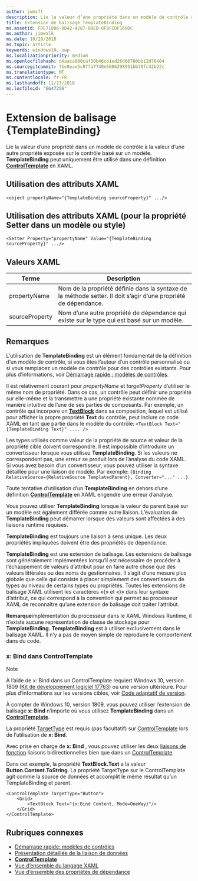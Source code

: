 ```yaml
---
author: jwmsft
description: Lie la valeur d’une propriété dans un modèle de contrôle à la valeur d’une autre propriété exposée sur le contrôle basé sur un modèle. TemplateBinding peut uniquement être utilisé dans une définition ControlTemplate en XAML.
title: Extension de balisage TemplateBinding
ms.assetid: FDE71086-9D42-4287-89ED-8FBFCDF169DC
ms.author: jimwalk
ms.date: 10/29/2018
ms.topic: article
keywords: windows10, uwp
ms.localizationpriority: medium
ms.openlocfilehash: d4aaca880caf30b46cb1ed26d66700bb12d76404
ms.sourcegitcommit: 71e8eae5c077a7740e5606298951bb78fc42b22c
ms.translationtype: MT
ms.contentlocale: fr-FR
ms.lasthandoff: 11/13/2018
ms.locfileid: "6647256"
---
```

# <a name="templatebinding-markup-extension"></a>Extension de balisage {TemplateBinding}

Lie la valeur d’une propriété dans un modèle de contrôle à la valeur d’une autre propriété exposée sur le contrôle basé sur un modèle. **TemplateBinding** peut uniquement être utilisé dans une définition [**ControlTemplate**](https://msdn.microsoft.com/library/windows/apps/br209391) en XAML.

## <a name="xaml-attribute-usage"></a>Utilisation des attributs XAML

``` syntax
<object propertyName="{TemplateBinding sourceProperty}" .../>
```

## <a name="xaml-attribute-usage-for-setter-property-in-template-or-style"></a>Utilisation des attributs XAML (pour la propriété Setter dans un modèle ou style)

``` syntax
<Setter Property="propertyName" Value="{TemplateBinding sourceProperty}" .../>
```

## <a name="xaml-values"></a>Valeurs XAML

| Terme | Description |
|------|-------------|
| propertyName | Nom de la propriété définie dans la syntaxe de la méthode setter. Il doit s’agir d’une propriété de dépendance. |
| sourceProperty | Nom d’une autre propriété de dépendance qui existe sur le type qui est basé sur un modèle. |

## <a name="remarks"></a>Remarques

L’utilisation de **TemplateBinding** est un élément fondamental de la définition d’un modèle de contrôle, si vous êtes l’auteur d’un contrôle personnalisé ou si vous remplacez un modèle de contrôle pour des contrôles existants. Pour plus d’informations, voir [Démarrage rapide : modèles de contrôles](https://msdn.microsoft.com/library/windows/apps/xaml/hh465374).

Il est relativement courant pour *propertyName* et *targetProperty* d’utiliser le même nom de propriété. Dans ce cas, un contrôle peut définir une propriété sur elle-même et la transmettre à une propriété existante nommée de manière intuitive de l’une de ses parties de composants. Par exemple, un contrôle qui incorpore un [**TextBlock**](https://msdn.microsoft.com/library/windows/apps/br209652) dans sa composition, lequel est utilisé pour afficher la propre propriété **Text** du contrôle, peut inclure ce code XAML en tant que partie dans le modèle du contrôle: `<TextBlock Text="{TemplateBinding Text}" .... />`

Les types utilisés comme valeur de la propriété de source et valeur de la propriété cible doivent correspondre. Il est impossible d’introduire un convertisseur lorsque vous utilisez **TemplateBinding**. Si les valeurs ne correspondent pas, une erreur se produit lors de l’analyse du code XAML. Si vous avez besoin d’un convertisseur, vous pouvez utiliser la syntaxe détaillée pour une liaison de modèle. Par exemple: `{Binding RelativeSource={RelativeSource TemplatedParent}, Converter="..." ...}`

Toute tentative d’utilisation d’un **TemplateBinding** en dehors d’une définition [**ControlTemplate**](https://msdn.microsoft.com/library/windows/apps/br209391) en XAML engendre une erreur d’analyse.

Vous pouvez utiliser **TemplateBinding** lorsque la valeur du parent basé sur un modèle est également différée comme autre liaison. L’évaluation de **TemplateBinding** peut démarrer lorsque des valeurs sont affectées à des liaisons runtime requises.

**TemplateBinding** est toujours une liaison à sens unique. Les deux propriétés impliquées doivent être des propriétés de dépendance.

**TemplateBinding** est une extension de balisage. Les extensions de balisage sont généralement implémentées lorsqu’il est nécessaire de procéder à l’échappement de valeurs d’attribut pour en faire autre chose que des valeurs littérales ou des noms de gestionnaires. Il s’agit d’une mesure plus globale que celle qui consiste à placer simplement des convertisseurs de types au niveau de certains types ou propriétés. Toutes les extensions de balisage XAML utilisent les caractères «{» et «}» dans leur syntaxe d’attribut, ce qui correspond à la convention qui permet au processeur XAML de reconnaître qu’une extension de balisage doit traiter l’attribut.

**Remarque**implémentation du processeur dans le XAML Windows Runtime, il n’existe aucune représentation de classe de stockage pour **TemplateBinding**. **TemplateBinding** est à utiliser exclusivement dans le balisage XAML. Il n’y a pas de moyen simple de reproduire le comportement dans du code.

### <a name="xbind-in-controltemplate"></a>x: Bind dans ControlTemplate

> [!NOTE]
> À l’aide de x: Bind dans un ControlTemplate requiert Windows 10, version 1809 ([Kit de développement logiciel 17763](https://developer.microsoft.com/windows/downloads/windows-10-sdk)) ou une version ultérieure. Pour plus d’informations sur les versions cibles, voir [Code adaptatif de version](https://msdn.microsoft.com/windows/uwp/debug-test-perf/version-adaptive-code).

À compter de Windows 10, version 1809, vous pouvez utiliser l’extension de balisage **x: Bind** n’importe où vous utilisez **TemplateBinding** dans un [**ControlTemplate**](https://msdn.microsoft.com/library/windows/apps/br209391). 

La propriété [TargetType](https://docs.microsoft.com/uwp/api/windows.ui.xaml.controls.controltemplate.targettype) est requis (pas facultatif) sur [ControlTemplate](https://msdn.microsoft.com/library/windows/apps/br209391) lors de l’utilisation de **x: Bind**.

Avec prise en charge de **x: Bind** , vous pouvez utiliser les deux [liaisons de fonction](../data-binding/function-bindings.md) liaisons bidirectionnelles bien que dans un [ControlTemplate](https://msdn.microsoft.com/library/windows/apps/br209391).

Dans cet exemple, la propriété **TextBlock.Text** a la valeur **Button.Content.ToString**. La propriété TargetType sur le ControlTemplate agit comme la source de données et accomplit le même résultat qu’un TemplateBinding et parent.

```xaml
<ControlTemplate TargetType="Button">
    <Grid>
        <TextBlock Text="{x:Bind Content, Mode=OneWay}"/>
    </Grid>
</ControlTemplate>
```

## <a name="related-topics"></a>Rubriques connexes

* [Démarrage rapide: modèles de contrôles](https://msdn.microsoft.com/library/windows/apps/xaml/hh465374)
* [Présentation détaillée de la liaison de données](https://msdn.microsoft.com/library/windows/apps/mt210946)
* [**ControlTemplate**](https://msdn.microsoft.com/library/windows/apps/br209391)
* [Vue d’ensemble du langage XAML](xaml-overview.md)
* [Vue d’ensemble des propriétés de dépendance](dependency-properties-overview.md)
 

